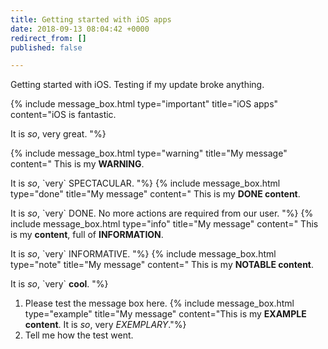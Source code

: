 ```yaml
---
title: Getting started with iOS apps
date: 2018-09-13 08:04:42 +0000
redirect_from: []
published: false

---
```

Getting started with iOS. Testing if my update broke anything.

{% include message_box.html type="important" title="iOS apps" content="iOS is fantastic.

It is _so_, very great. "%}

{% include message_box.html type="warning" title="My message" content=" This is my **WARNING**.

It is _so_, \`very\` SPECTACULAR. "%} {% include message_box.html type="done" title="My message" content=" This is my **DONE content**.

It is _so_, \`very\` DONE. No more actions are required from our user. "%} {% include message_box.html type="info" title="My message" content=" This is my **content**, full of **INFORMATION**.

It is _so_, \`very\` INFORMATIVE. "%} {% include message_box.html type="note" title="My message" content=" This is my **NOTABLE content**.

It is _so_, \`very\` **cool**. "%}

1. Please test the message box here. {% include message_box.html type="example" title="My message" content="This is my **EXAMPLE content**. It is _so_, very _EXEMPLARY_."%}
2. Tell me how the test went.